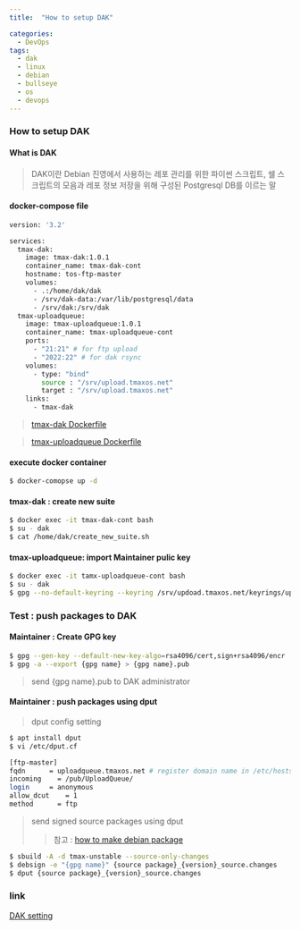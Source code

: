 ```yaml
---
title:  "How to setup DAK"

categories:
  - DevOps
tags:
  - dak
  - linux
  - debian
  - bullseye
  - os
  - devops
---
```


### How to setup DAK

#### What is DAK

> DAK이란 Debian 진영에서 사용하는 레포 관리를 위한 파이썬 스크립트, 쉘 스크립트의 모음과 레포 정보 저장을 위해 구성된 Postgresql DB를 이르는 말

#### docker-compose file

```bash
version: '3.2'

services:
  tmax-dak:
    image: tmax-dak:1.0.1
    container_name: tmax-dak-cont
    hostname: tos-ftp-master
    volumes:
      - .:/home/dak/dak
      - /srv/dak-data:/var/lib/postgresql/data
      - /srv/dak:/srv/dak
  tmax-uploadqueue:
    image: tmax-uploadqueue:1.0.1
    container_name: tmax-uploadqueue-cont
    ports:
      - "21:21" # for ftp upload
      - "2022:22" # for dak rsync
    volumes:
      - type: "bind"
        source : "/srv/upload.tmaxos.net"
        target : "/srv/upload.tmaxos.net"
    links:
      - tmax-dak
```

> [tmax-dak Dockerfile](https://github.com/smilejj91/dak-setting/blob/master/Dockerfile)

> [tmax-uploadqueue Dockerfile](https://github.com/smilejj91/dak-setting/blob/master/tools/debianqueued-0.9/Dockerfile)

#### execute docker container

```bash
$ docker-comopse up -d
```

#### tmax-dak : create new suite

```bash
$ docker exec -it tmax-dak-cont bash
$ su - dak
$ cat /home/dak/create_new_suite.sh
```

#### tmax-uploadqueue: import Maintainer pulic key 

```bash
$ docker exec -it tamx-uploadqueue-cont bash
$ su - dak
$ gpg --no-default-keyring --keyring /srv/updoad.tmaxos.net/keyrings/upload-keyring.gpg --import {public key}
```

### Test : push packages to DAK

#### Maintainer : Create GPG key

```bash
$ gpg --gen-key --default-new-key-algo=rsa4096/cert,sign+rsa4096/encr
$ gpg -a --export {gpg name} > {gpg name}.pub
```

> send {gpg name}.pub to DAK administrator

#### Maintainer : push packages using dput

> dput config setting

```bash
$ apt install dput
$ vi /etc/dput.cf

[ftp-master]
fqdn      = uploadqueue.tmaxos.net # register domain name in /etc/hosts
incoming    = /pub/UploadQueue/
login     = anonymous
allow_dcut    = 1
method      = ftp
```

> send signed source packages using dput
>> 참고 : [how to make debian package](https://smilejj91.github.io/os/how-to-make-debian-package/)

```bash
$ sbuild -A -d tmax-unstable --source-only-changes
$ debsign -e "{gpg name}" {source package}_{version}_source.changes
$ dput {source package}_{version}_source.changes
```

### link

[DAK setting](https://github.com/smilejj91/dak-setting)
